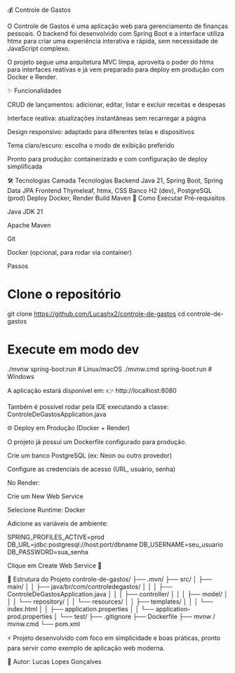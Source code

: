 💰 Controle de Gastos

O Controle de Gastos é uma aplicação web para gerenciamento de finanças pessoais.
O backend foi desenvolvido com Spring Boot e a interface utiliza htmx para criar uma experiência interativa e rápida, sem necessidade de JavaScript complexo.

O projeto segue uma arquitetura MVC limpa, aproveita o poder do htmx para interfaces reativas e já vem preparado para deploy em produção com Docker e Render.

✨ Funcionalidades

CRUD de lançamentos: adicionar, editar, listar e excluir receitas e despesas

Interface reativa: atualizações instantâneas sem recarregar a página

Design responsivo: adaptado para diferentes telas e dispositivos

Tema claro/escuro: escolha o modo de exibição preferido

Pronto para produção: containerizado e com configuração de deploy simplificada

🛠️ Tecnologias
Camada	Tecnologias
Backend	Java 21, Spring Boot, Spring Data JPA
Frontend	Thymeleaf, htmx, CSS
Banco	H2 (dev), PostgreSQL (prod)
Deploy	Docker, Render
Build	Maven
🚀 Como Executar
Pré-requisitos

Java JDK 21

Apache Maven

Git

Docker (opcional, para rodar via container)

Passos
# Clone o repositório
git clone https://github.com/Lucashx2/controle-de-gastos
cd controle-de-gastos

# Execute em modo dev
./mvnw spring-boot:run   # Linux/macOS
./mvnw.cmd spring-boot:run   # Windows


A aplicação estará disponível em:
👉 http://localhost:8080

Também é possível rodar pela IDE executando a classe:
ControleDeGastosApplication.java

🌐 Deploy em Produção (Docker + Render)

O projeto já possui um Dockerfile configurado para produção.

Crie um banco PostgreSQL (ex: Neon ou outro provedor)

Configure as credenciais de acesso (URL, usuário, senha)

No Render:

Crie um New Web Service

Selecione Runtime: Docker

Adicione as variáveis de ambiente:

SPRING_PROFILES_ACTIVE=prod
DB_URL=jdbc:postgresql://host:port/dbname
DB_USERNAME=seu_usuario
DB_PASSWORD=sua_senha


Clique em Create Web Service 🚀

📂 Estrutura do Projeto
controle-de-gastos/
 ├── .mvn/
 ├── src/
 │   ├── main/
 │   │   ├── java/br/com/controledegastos/
 │   │   │   ├── ControleDeGastosApplication.java
 │   │   │   ├── controller/
 │   │   │   ├── model/
 │   │   │   └── repository/
 │   │   └── resources/
 │   │       ├── templates/
 │   │       │   └── index.html
 │   │       ├── application.properties
 │   │       └── application-prod.properties
 │   └── test/
 ├── .gitignore
 ├── Dockerfile
 ├── mvnw / mvnw.cmd
 └── pom.xml


⚡ Projeto desenvolvido com foco em simplicidade e boas práticas, pronto para servir como exemplo de aplicação web moderna.

👤 Autor: Lucas Lopes Gonçalves

